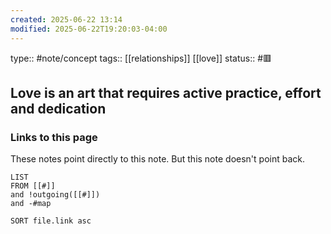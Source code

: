 ```yaml
---
created: 2025-06-22 13:14
modified: 2025-06-22T19:20:03-04:00
---
```

type:: #note/concept 
tags:: [[relationships]] [[love]]
status:: #🟥
## Love is an art that requires active practice, effort and dedication




### Links to this page
These notes point directly to this note. But this note doesn't point back.
```dataview
LIST
FROM [[#]]
and !outgoing([[#]])
and -#map

SORT file.link asc
```
